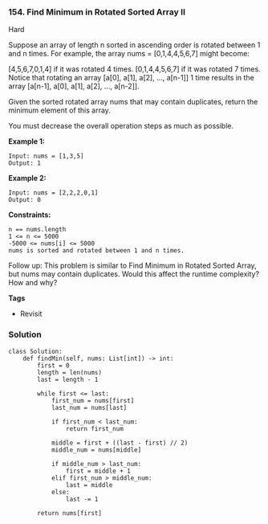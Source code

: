 ### 154. Find Minimum in Rotated Sorted Array II
Hard

Suppose an array of length n sorted in ascending order is rotated between 1 and n times. For example, the array nums = [0,1,4,4,5,6,7] might become:

[4,5,6,7,0,1,4] if it was rotated 4 times.
[0,1,4,4,5,6,7] if it was rotated 7 times.
Notice that rotating an array [a[0], a[1], a[2], ..., a[n-1]] 1 time results in the array [a[n-1], a[0], a[1], a[2], ..., a[n-2]].

Given the sorted rotated array nums that may contain duplicates, return the minimum element of this array.

You must decrease the overall operation steps as much as possible. 

**Example 1:**
```
Input: nums = [1,3,5]
Output: 1
```

**Example 2:**
```
Input: nums = [2,2,2,0,1]
Output: 0
``` 

**Constraints:**
```
n == nums.length
1 <= n <= 5000
-5000 <= nums[i] <= 5000
nums is sorted and rotated between 1 and n times.
``` 

Follow up: This problem is similar to Find Minimum in Rotated Sorted Array, but nums may contain duplicates. Would this affect the runtime complexity? How and why?

**Tags**
- Revisit

### Solution
```
class Solution:
    def findMin(self, nums: List[int]) -> int:
        first = 0
        length = len(nums)
        last = length - 1
        
        while first <= last:
            first_num = nums[first]
            last_num = nums[last]
            
            if first_num < last_num:
                return first_num
            
            middle = first + ((last - first) // 2)
            middle_num = nums[middle]
            
            if middle_num > last_num:
                first = middle + 1
            elif first_num > middle_num:
                last = middle
            else:
                last -= 1
        
        return nums[first]
            
        
        
            

        
```

